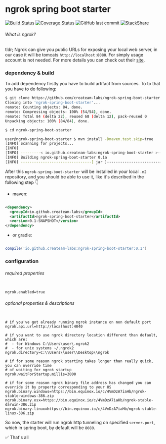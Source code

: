 # ngrok spring boot starter
[![Build Status](https://img.shields.io/travis/createam-labs/ngrok-spring-boot-starter/master.svg?logo=travis)](https://travis-ci.org/createam-labs/ngrok-spring-boot-starter)
[![Coverage Status](https://coveralls.io/repos/github/createam-labs/ngrok-spring-boot-starter/badge.svg?branch=master)](https://coveralls.io/github/createam-labs/ngrok-spring-boot-starter?branch=master)
![GitHub last commit](https://img.shields.io/github/last-commit/createam-labs/ngrok-spring-boot-starter.svg)
[![StackShare](https://img.shields.io/badge/tech-stack-0690fa.svg?style=flat)](https://stackshare.io/createam-labs/ngrok-spring-boot-starter)

###### What is ngrok?
tldr; Ngrok can give you public URLs for exposing your local web server, in our case it will be tomcats `http://localhost:8080`. 
For simply usage account is not needed. For more details you can check out their [site](https://ngrok.com/).

### dependency & build
To add dependency firstly you have to build artifact from sources. To to that you have to do following:

```bash
$ git clone https://github.com/createam-labs/ngrok-spring-boot-starter.git
Cloning into 'ngrok-spring-boot-starter'...
remote: Counting objects: 84, done.
remote: Compressing objects: 100% (54/54), done.
remote: Total 84 (delta 22), reused 68 (delta 12), pack-reused 0
Unpacking objects: 100% (84/84), done.

$ cd ngrok-spring-boot-starter

user@ngrok-spring-boot-starter $ mvn install -Dmaven.test.skip=true
[INFO] Scanning for projects...
[INFO]
[INFO] ---------< io.github.createam-labs:ngrok-spring-boot-starter >----------
[INFO] Building ngrok-spring-boot-starter 0.1a
[INFO] --------------------------------[ jar ]---------------------------------
```
After this `ngrok-spring-boot-starter` will be installed in your local `.m2` repository, and you should be able to 
use it, like it's described in the following step 👇

- maven:
```xml

<dependency>
  <groupId>io.github.createam-labs</groupId>
  <artifactId>ngrok-spring-boot-starter</artifactId>
  <version>0.1-SNAPSHOT</version>
</dependency>

```
- or gradle:
```groovy

compile('io.github.createam-labs:ngrok-spring-boot-starter:0.1')

````

### configuration
###### required properties

```properties

ngrok.enabled=true

```

###### optional properties & descriptions

```

# if you've got already running ngrok instance on non default port
ngrok.api.url=http://localhost:4040

# if you want to use ngrok directory location different than default, which are:
#  - for Windows C:\Users\user\.ngrok2
#  - for unix systems ~/.ngrok2
ngrok.directory=C:\\Users\\user\\Desktop\\ngrok

# if for some reason ngrok starting takes longer than really quick, you can override time 
# of waiting for ngrok startup
ngrok.waitForStartup.millis=3000

# if for some reason ngrok binary file address has changed you can override it by property corresponding to your OS
ngrok.binary.windows=https://bin.equinox.io/c/4VmDzA7iaHb/ngrok-stable-windows-386.zip
ngrok.binary.osx=https://bin.equinox.io/c/4VmDzA7iaHb/ngrok-stable-darwin-386.zip
ngrok.binary.linux=https://bin.equinox.io/c/4VmDzA7iaHb/ngrok-stable-linux-386.zip
```

So now, the starter will run ngrok http tunneling on specified `server.port`, which in spring boot, by default will be `8080`.  

✅ That's all